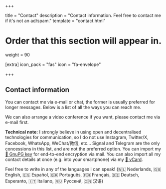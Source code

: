 +++

title = "Contact"
description = "Contact information. Feel free to contact me if it's not an ad/spam."
template = "contact.html"

# Order that this section will appear in.
weight = 90

[extra]
icon_pack = "fas"
icon = "fa-envelope"

+++

## Contact information

You can contact me via e-mail or chat, the former is usually preferred for
longer messages. Below is a list of all the ways you can reach me.

We can also arrange a video conference if you want, please contact me via e-mail first.

**Technical note:** I strongly believe in using open and decentralised technologies for
communication, so I do not use Instagram, Twitter/X, Facebook, WhatsApp,
WeChat/微信, etc... Signal and Telegram are the only concessions in this list,
and are not the preferred option. You can import my [🔑 GnuPG key](/key.asc) for
end-to-end encryption via mail. You can also import all my contact details at
once (e.g. into your smartphone) via my [📇 vCard](http://127.0.0.1:1111/proycon.vcf).

Feel free to write in any of the languages I can speak! (🇳🇱 Nederlands,  🇬🇧English,  🇪🇸 Español, 🇧🇷 Português, 🇫🇷 Français, 🇩🇪 Deutsch, Esperanto, 🇮🇹 Italiano, 🇷🇺 Русский, 🇨🇳 汉语)
